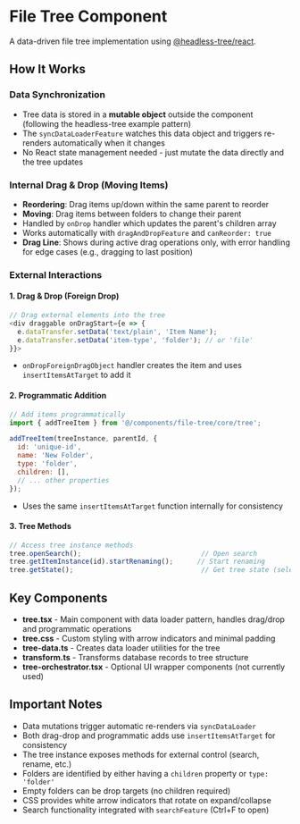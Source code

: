 # File Tree Component

A data-driven file tree implementation using [@headless-tree/react](https://headless-tree.lukasbach.com).

## How It Works

### Data Synchronization
- Tree data is stored in a **mutable object** outside the component (following the headless-tree example pattern)
- The `syncDataLoaderFeature` watches this data object and triggers re-renders automatically when it changes
- No React state management needed - just mutate the data directly and the tree updates

### Internal Drag & Drop (Moving Items)
- **Reordering**: Drag items up/down within the same parent to reorder
- **Moving**: Drag items between folders to change their parent
- Handled by `onDrop` handler which updates the parent's children array
- Works automatically with `dragAndDropFeature` and `canReorder: true`
- **Drag Line**: Shows during active drag operations only, with error handling for edge cases (e.g., dragging to last position)

### External Interactions

#### 1. Drag & Drop (Foreign Drop)
```javascript
// Drag external elements into the tree
<div draggable onDragStart={e => {
  e.dataTransfer.setData('text/plain', 'Item Name');
  e.dataTransfer.setData('item-type', 'folder'); // or 'file'
}}>
```
- `onDropForeignDragObject` handler creates the item and uses `insertItemsAtTarget` to add it

#### 2. Programmatic Addition
```javascript
// Add items programmatically
import { addTreeItem } from '@/components/file-tree/core/tree';

addTreeItem(treeInstance, parentId, {
  id: 'unique-id',
  name: 'New Folder',
  type: 'folder',
  children: [],
  // ... other properties
});
```
- Uses the same `insertItemsAtTarget` function internally for consistency

#### 3. Tree Methods
```javascript
// Access tree instance methods
tree.openSearch();                              // Open search
tree.getItemInstance(id).startRenaming();      // Start renaming
tree.getState();                                // Get tree state (selected, expanded items, etc.)
```

## Key Components

- **tree.tsx** - Main component with data loader pattern, handles drag/drop and programmatic operations
- **tree.css** - Custom styling with arrow indicators and minimal padding
- **tree-data.ts** - Creates data loader utilities for the tree
- **transform.ts** - Transforms database records to tree structure
- **tree-orchestrator.tsx** - Optional UI wrapper components (not currently used)

## Important Notes

- Data mutations trigger automatic re-renders via `syncDataLoader`
- Both drag-drop and programmatic adds use `insertItemsAtTarget` for consistency
- The tree instance exposes methods for external control (search, rename, etc.)
- Folders are identified by either having a `children` property or `type: 'folder'`
- Empty folders can be drop targets (no children required)
- CSS provides white arrow indicators that rotate on expand/collapse
- Search functionality integrated with `searchFeature` (Ctrl+F to open)